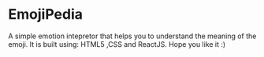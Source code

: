 # EmojiPedia
A simple emotion intepretor that helps you to understand the meaning of the emoji. It is built using: HTML5 ,CSS and ReactJS. Hope you like it :)